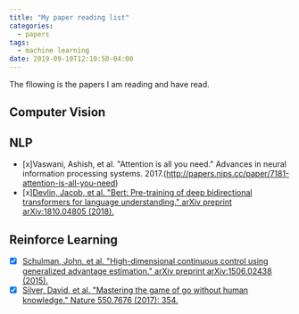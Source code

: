 ```yaml
---
title: "My paper reading list"
categories:
  - papers
tags:
  - machine learning
date: 2019-09-10T12:10:50-04:00
---
```


The fllowing is the papers I am reading and have read. 

## Computer Vision
## NLP
- [x]Vaswani, Ashish, et al. "Attention is all you need." Advances in neural information processing systems. 2017.(http://papers.nips.cc/paper/7181-attention-is-all-you-need)
- [x][Devlin, Jacob, et al. "Bert: Pre-training of deep bidirectional transformers for language understanding." arXiv preprint arXiv:1810.04805 (2018).](https://arxiv.org/abs/1810.04805)

## Reinforce Learning
- [x] [Schulman, John, et al. "High-dimensional continuous control using generalized advantage estimation." arXiv preprint arXiv:1506.02438 (2015).](https://arxiv.org/abs/1506.02438) 
- [x] [Silver, David, et al. "Mastering the game of go without human knowledge." Nature 550.7676 (2017): 354.](http://discovery.ucl.ac.uk/10045895/1/agz_unformatted_nature.pdf)
